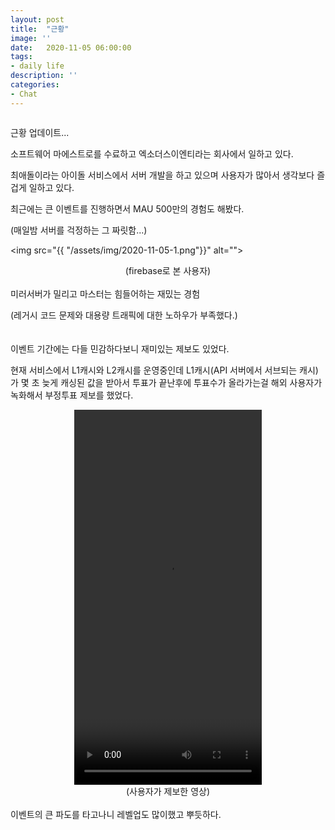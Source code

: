 ```yaml
---
layout: post
title:  "근황"
image: ''
date:   2020-11-05 06:00:00
tags:
- daily life
description: ''
categories:
- Chat
---
```


<img src="https://octodex.github.com/images/codercat.jpg" alt="">

근황 업데이트...

소프트웨어 마에스트로를 수료하고 엑소더스이엔티라는 회사에서 일하고 있다.

최애돌이라는 아이돌 서비스에서 서버 개발을 하고 있으며 사용자가 많아서 생각보다 즐겁게 일하고 있다.

최근에는 큰 이벤트를 진행하면서 MAU 500만의 경험도 해봤다.

(매일밤 서버를 걱정하는 그 짜릿함...)

<img src="{{ "/assets/img/2020-11-05-1.png"}}" alt="">
<center>(firebase로 본 사용자)</center>
<br/>
미러서버가 밀리고 마스터는 힘들어하는 재밌는 경험

(레거시 코드 문제와 대용량 트래픽에 대한 노하우가 부족했다.)
<br/>
<br/>
<br/>
이벤트 기간에는 다들 민감하다보니 재미있는 제보도 있었다. 

현재 서비스에서 L1캐시와 L2캐시를 운영중인데 L1캐시(API 서버에서 서브되는 캐시)가 몇 초 늦게 캐싱된 값을 받아서 투표가 끝난후에 투표수가 올라가는걸 해외 사용자가 녹화해서 부정투표 제보를 했었다.

<center><video controls autoplay loop src="{{ "/assets/img/2020-11-05-2.mp4"}}" alt="" width="300" height="600"/></center>
<center>(사용자가 제보한 영상)</center>

<br/>
이벤트의 큰 파도를 타고나니 레벨업도 많이했고 뿌듯하다.



 